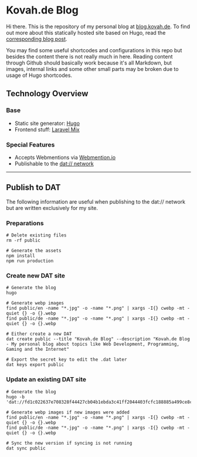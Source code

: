 # Kovah.de Blog

Hi there. This is the repository of my personal blog at [blog.kovah.de](https://blog.kovah.de). To find out more about this statically hosted site based on Hugo, read the [corresponding blog post](https://blog.kovah.de/en/2019/static-blog-with-hugo/).

You may find some useful shortcodes and configurations in this repo but besides the content there is not really much in here. Reading content through Github should basically work because it's all Markdown, but images, internal links and some other small parts may be broken due to usage of Hugo shortcodes.

## Technology Overview

### Base

* Static site generator: [Hugo](https://gohugo.io/)
* Frontend stuff: [Laravel Mix](https://laravel-mix.com/)

### Special Features

* Accepts Webmentions via [Webmention.io](https://webmention.io/)
* Publishable to the [dat:// network](https://dat.foundation/)


---


## Publish to DAT

The following information are useful when publishing to the dat:// network but are written exclusively for my site.

### Preparations

```
# Delete existing files
rm -rf public

# Generate the assets
npm install
npm run production
```

### Create new DAT site

```
# Generate the blog
hugo

# Generate webp images
find public/en -name "*.jpg" -o -name "*.png" | xargs -I{} cwebp -mt -quiet {} -o {}.webp
find public/de -name "*.jpg" -o -name "*.png" | xargs -I{} cwebp -mt -quiet {} -o {}.webp

# Either create a new DAT
dat create public --title "Kovah.de Blog" --description "Kovah.de Blog - My personal blog about topics like Web Development, Programming, Gaming and the Internet"

# Export the secret key to edit the .dat later
dat keys export public
```

### Update an existing DAT site

```
# Generate the blog
hugo -b 'dat://fd1c022637e708328f44427cb04b1ebda3c41ff2044403fcfc188885a499ce8c/'

# Generate webp images if new images were added
find public/en -name "*.jpg" -o -name "*.png" | xargs -I{} cwebp -mt -quiet {} -o {}.webp
find public/de -name "*.jpg" -o -name "*.png" | xargs -I{} cwebp -mt -quiet {} -o {}.webp

# Sync the new version if syncing is not running
dat sync public
```
